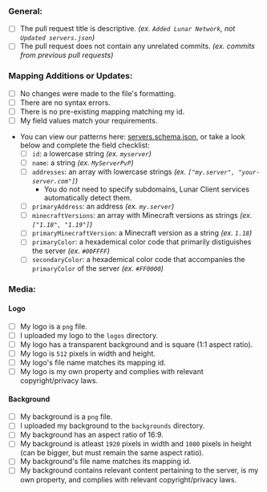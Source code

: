 ### General:
* [ ] The pull request title is descriptive. *(ex. `Added Lunar Network`, not `Updated servers.json`)*
* [ ] The pull request does not contain any unrelated commits.  *(ex. commits from previous pull requests)*

### Mapping Additions or Updates:
* [ ] No changes were made to the file's formatting.
* [ ] There are no syntax errors.
* [ ] There is no pre-existing mapping matching my id.
* [ ] My field values match your requirements.
* You can view our patterns here: [servers.schema.json](https://github.com/LunarClient/ServerMappings/blob/master/servers.schema.json), or take a look below and complete the field checklist:
  - [ ] `id`: a lowercase string *(ex. `myserver`)*
  - [ ] `name`: a string *(ex. `MyServerPvP`)*
  - [ ] `addresses`: an array with lowercase strings *(ex. `["my.server", "your-server.com"]`)*
    - You do not need to specify subdomains, Lunar Client services automatically detect them.
  - [ ] `primaryAddress`: an address *(ex. `my.server`)*
  - [ ] `minecraftVersions`: an array with Minecraft versions as strings *(ex. `["1.18", "1.19"]`)*
  - [ ] `primaryMinecraftVersion`: a Minecraft version as a string *(ex. `1.18`)*
  - [ ] `primaryColor`: a hexademical color code that primarily distiguishes the server *(ex. `#00FFFF`)* 
  - [ ] `secondaryColor`: a hexademical color code that accompanies the `primaryColor` of the server *(ex. `#FF0000`)*

### Media:
#### Logo
* [ ] My logo is a `png` file.
* [ ] I uploaded my logo to the `logos` directory.
* [ ] My logo has a transparent background and is square (1:1 aspect ratio).
* [ ] My logo is `512` pixels in width and height.
* [ ] My logo's file name matches its mapping id.
* [ ] My logo is my own property and complies with relevant copyright/privacy laws.

#### Background
* [ ] My background is a `png` file.
* [ ] I uploaded my background to the `backgrounds` directory.
* [ ] My background has an aspect ratio of 16:9.
* [ ] My background is atleast `1920` pixels in width and `1080` pixels in height (can be bigger, but must remain the same aspect ratio).
* [ ] My background's file name matches its mapping id.
* [ ] My background contains relevant content pertaining to the server, is my own property, and complies with relevant copyright/privacy laws.